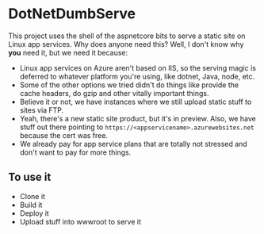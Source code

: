 # DotNetDumbServe

This project uses the shell of the aspnetcore bits to serve a static site on Linux app services. Why does anyone need this? Well, I don't know why **you** need it, but we need it because:

* Linux app services on Azure aren't based on IIS, so the serving magic is deferred to whatever platform you're using, like dotnet, Java, node, etc.
* Some of the other options we tried didn't do things like provide the cache headers, do gzip and other vitally important things.
* Believe it or not, we have instances where we still upload static stuff to sites via FTP.
* Yeah, there's a new static site product, but it's in preview. Also, we have stuff out there pointing to `https://<appservicename>.azurewebsites.net` because the cert was free.
* We already pay for app service plans that are totally not stressed and don't want to pay for more things.

## To use it
* Clone it
* Build it
* Deploy it
* Upload stuff into wwwroot to serve it
